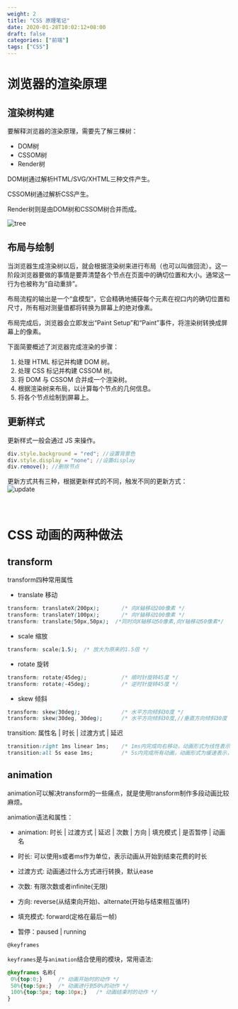 ```yaml
---
weight: 2
title: "CSS 原理笔记"
date: 2020-01-28T10:02:12+08:00
draft: false
categories: ["前端"]
tags: ["CSS"]
---
```



# 浏览器的渲染原理
## 渲染树构建
要解释浏览器的渲染原理，需要先了解三棵树：
* DOM树
* CSSOM树
* Render树  

DOM树通过解析HTML/SVG/XHTML三种文件产生。  

CSSOM树通过解析CSS产生。  

Render树则是由DOM树和CSSOM树合并而成。  

![tree](https://wumanhoblogimg.obs.cn-south-1.myhuaweicloud.com/images/render-tree-construction.png)

## 布局与绘制
当浏览器生成渲染树以后，就会根据渲染树来进行布局（也可以叫做回流）。这一阶段浏览器要做的事情是要弄清楚各个节点在页面中的确切位置和大小。通常这一行为也被称为“自动重排”。  

布局流程的输出是一个“盒模型”，它会精确地捕获每个元素在视口内的确切位置和尺寸，所有相对测量值都将转换为屏幕上的绝对像素。  

布局完成后，浏览器会立即发出“Paint Setup”和“Paint”事件，将渲染树转换成屏幕上的像素。  

下面简要概述了浏览器完成渲染的步骤：  
1. 处理 HTML 标记并构建 DOM 树。  
2. 处理 CSS 标记并构建 CSSOM 树。  
3. 将 DOM 与 CSSOM 合并成一个渲染树。  
4. 根据渲染树来布局，以计算每个节点的几何信息。  
5. 将各个节点绘制到屏幕上。
## 更新样式
更新样式一般会通过 JS 来操作。  
```JavaScript
div.style.background = "red"; //设置背景色
div.style.display = "none"; //设置display
div.remove(); //删除节点
```

更新方式共有三种，根据更新样式的不同，触发不同的更新方式：  
![update](https://wumanhoblogimg.obs.cn-south-1.myhuaweicloud.com/images/treeupdate.png)    
<br/><br/>

# CSS 动画的两种做法
## transform
transform四种常用属性
* translate 移动
```CSS
transform: translateX(200px);       /* 向X轴移动200像素 */
transform: translateY(100px);       /* 向Y轴移动100像素 */
transform: translate(50px,50px);  /*同时向X轴移动50像素,向Y轴移动50像素*/
```
* scale 缩放
```CSS
transform: scale(1.5);  /* 放大为原来的1.5倍 */
```

* rotate 旋转
```CSS
transform: rotate(45deg);           /* 顺时针旋转45度 */
transform: rotate(-45deg);          /* 逆时针旋转45度 */
```

* skew 倾斜
```CSS
transform: skew(30deg);             /* 水平方向倾斜30度 */
transform: skew(30deg, 30deg);      /* 水平方向倾斜30度,//垂直方向倾斜30度 */
```

transition: 属性名 | 时长 | 过渡方式 | 延迟
```CSS
transition:right 1ms linear 1ms;    /* 1ms内完成向右移动，动画形式为线性表示，延迟为1ms */
transition:all 5s ease 1ms;         /* 5s内完成所有动画，动画形式为缓速表示，延迟为1ms */
```
## animation
animation可以解决transform的一些痛点，就是使用transform制作多段动画比较麻烦。  

animation语法和属性：  

* animation: 时长 | 过渡方式 | 延迟 | 次数 | 方向 | 填充模式 | 是否暂停 | 动画名  

* 时长: 可以使用s或者ms作为单位，表示动画从开始到结束花费的时长  

* 过渡方式: 动画通过什么方式进行转换，默认ease

* 次数: 有限次数或者infinite(无限)  

* 方向: reverse(从结束向开始)、alternate(开始与结束相互循环)  

* 填充模式: forward(定格在最后一帧)

* 暂停：paused | running  
  

`@keyframes`  

`keyframes`是与`animation`结合使用的模块，常用语法:

```CSS
@keyframes 名称{
 0%{top:0;}     /* 动画开始时的动作 */
 50%{top:5px;}  /* 动画进行到50%的动作 */
 100%{top:5px; top:10px;}   /* 动画结束时的动作 */
}
```



